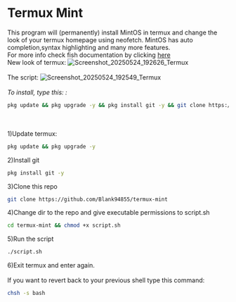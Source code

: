# Termux Mint
This program will (permanently) install MintOS in termux and change the look of your termux homepage using neofetch. MintOS has auto completion,syntax highlighting and many more features.
<br>
For more info check fish documentation by clicking <a href="https://fishshell.com" target="_blank">here</a>
<br>
New look of termux:
![Screenshot_20250524_192626_Termux](https://github.com/user-attachments/assets/0fe2ff16-80db-4428-9146-d069acec2527)
<br><br>
The script:
![Screenshot_20250524_192549_Termux](https://github.com/user-attachments/assets/3fb6ceaa-90a1-45e9-a806-ec845b0ec4b3)
<br><br>
<i>To install, type this: :</i>
```bash
pkg update && pkg upgrade -y && pkg install git -y && git clone https://github.com/Blank94855/termux-mint.git && cd termux-mint && chmod +x script.sh && ./script.sh
```
<br><br>
1)Update termux:
```bash
pkg update && pkg upgrade -y
```
2)Install git
```bash
pkg install git -y
```
3)Clone this repo
```bash
git clone https://github.com/Blank94855/termux-mint
```
4)Change dir to the repo and give executable permissions to script.sh
```bash
cd termux-mint && chmod +x script.sh
```
5)Run the script
```bash
./script.sh
```
6)Exit termux and enter again.
<br><br>
If you want to revert back to your previous shell type this command:<br>
```bash
chsh -s bash
```
